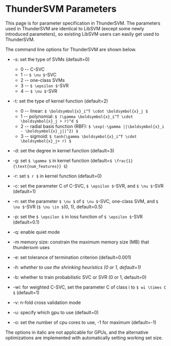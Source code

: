 ThunderSVM Parameters
=====================
This page is for parameter specification in ThunderSVM. The parameters used in ThunderSVM are identical to LibSVM (except some newly introduced parameters), so existing LibSVM users can easily get used to ThunderSVM.

The command line options for ThunderSVM are shown below.
* -s: set the type of SVMs (default=0)
   * 0 -- C-SVC
   * 1 -- ``$ \nu $``-SVC
   * 2 -- one-class SVMs
   * 3 -- ``$ \epsilon $``-SVR
   * 4 -- ``$ \nu $``-SVR

* -t: set the type of kernel function (default=2)
   * 0 -- linear: ``$ \boldsymbol{x}_i^T \cdot \boldsymbol{x}_j $``
   * 1 -- polynomial: ``$ (\gamma \boldsymbol{x}_i^T \cdot \boldsymbol{x}_j + r)^d $``
   * 2 -- radial basis function (RBF): ``$ \exp(-\gamma ||\boldsymbol{x}_i - \boldsymbol{x}_j||^2) $``
   * 3 -- sigmoid: ``$ tanh(\gamma \boldsymbol{x}_i^T \cdot \boldsymbol{x}_j+ r) $``

* -d: set the degree in kernel function (default=3)
* -g: set ``$ \gamma $`` in kernel function (default=``$ \frac{1}{\text{num_features}} $``)
* -r: set ``$ r $`` in kernel function (default=0)
* -c: set the parameter C of C-SVC, ``$ \epsilon $``-SVR, and ``$ \nu $``-SVR (default=1)
* -n: set the parameter ``$ \nu $`` of ``$ \nu $``-SVC, one-class SVM, and ``$ \nu $``-SVR (``$ \nu \in $``(0, 1), default=0.5)
* -p: set the ``$ \epsilon $`` in loss function of ``$ \epsilon $``-SVR (default=0.1)
* -q: enable quiet mode
* -m memory size: constrain the maximum memory size (MB) that thundersvm uses
* -e: set tolerance of termination criterion (default=0.001)
* _-h: whether to use the shrinking heuristics (0 or 1, default=1)_
* -b: whether to train probabilistic SVC or SVR (0 or 1, default=0)
* -wi: for weighted C-SVC, set the parameter C of class i to ``$ wi \times C $`` (default=1)
* -v: n-fold cross validation mode
* -u: specify which gpu to use (default=0)
* -o: set the number of cpu cores to use, -1 for maximum (default=-1)

The options in italic are not applicable for GPUs, and the alternative optimizations are implemented with automatically setting working set size.
